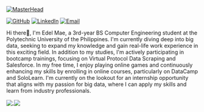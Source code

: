 [![MasterHead](https://github.com/user-attachments/assets/504fd42d-bdc3-43c0-9a8f-376c69cfb054)](https://github.com/edelmode)

[![GitHub](https://img.shields.io/badge/GitHub-181717?style=for-the-badge&logo=GitHub&logoColor=white)](https://github.com/edelmode)
[![LinkedIn](https://img.shields.io/badge/LinkedIn-0e76a8?style=for-the-badge&logo=LinkedIn&logoColor=white)](https://www.linkedin.com/in/edel-mae-tapar-aa2a9527b/)
[![Email](https://img.shields.io/badge/Email-FF5722?style=for-the-badge&logo=gmail&logoColor=white)](mailto:edelmaetapar1094@gmail.com)


<span style="font-size:14px;"> Hi there👋, I'm Edel Mae, a 3rd-year BS Computer Engineering student at the Polytechnic University of the Philippines. I'm currently diving deep into big data, seeking to expand my knowledge and gain real-life work experience in this exciting field. In addition to my studies, I'm actively participating in bootcamp trainings, focusing on Virtual Protocol Data Scraping and Salesforce. In my free time, I enjoy playing online games and continuously enhancing my skills by enrolling in online courses, particularly on DataCamp and SoloLearn. I'm currently on the lookout for an internship opportunity that aligns with my passion for big data, where I can apply my skills and learn from industry professionals. </span><br>

<a href="https://github.com/edelmode">
  <img align="center" src="https://streak-stats.demolab.com?user=edelmode&theme=highcontrast" />
</a>
<a href="https://github.com/edelmode">
  <img align="center" src="https://github-readme-stats.vercel.app/api/top-langs/?username=edelmode&layout=donut-vertical" />
</a>







